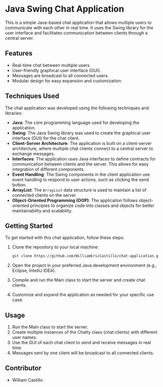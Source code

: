 # Java Swing Chat Application

This is a simple Java-based chat application that allows multiple users to communicate with each other in real time. 
It uses the Swing library for the user interface and facilitates communication between clients through a central server.

## Features
- Real-time chat between multiple users.
- User-friendly graphical user interface (GUI).
- Messages are broadcast to all connected users.
- Modular design for easy expansion and customization.

## Techniques Used

The chat application was developed using the following techniques and libraries:

- **Java**: The core programming language used for developing the application.
- **Swing**: The Java Swing library was used to create the graphical user interface (GUI) for the chat client.
- **Client-Server Architecture**: The application is built on a client-server architecture, where multiple chat clients connect to a central server to exchange messages.
- **Interfaces**: The application uses Java interfaces to define contracts for communication between clients and the server. This allows for easy integration of different components.
- **Event Handling**: The Swing components in the client application use event handling to respond to user actions, such as clicking the send button.
- **ArrayList**: The `ArrayList` data structure is used to maintain a list of connected clients on the server.
- **Object-Oriented Programming (OOP)**: The application follows object-oriented principles to organize code into classes and objects for better maintainability and scalability.

## Getting Started

To get started with this chat application, follow these steps:

1. Clone the repository to your local machine:

   ```bash
   git clone https://github.com/WilliamEricCastillo/chat-application.git
2. Open the project in your preferred Java development environment (e.g., Eclipse, IntelliJ IDEA).
3. Compile and run the Main class to start the server and create chat clients.
4. Customize and expand the application as needed for your specific use case.

## Usage
1. Run the Main class to start the server.
2. Create multiple instances of the Chatty class (chat clients) with different user names.
3. Use the GUI of each chat client to send and receive messages in real time.
4. Messages sent by one client will be broadcast to all connected clients.

## Contributor 
- William Castillo
